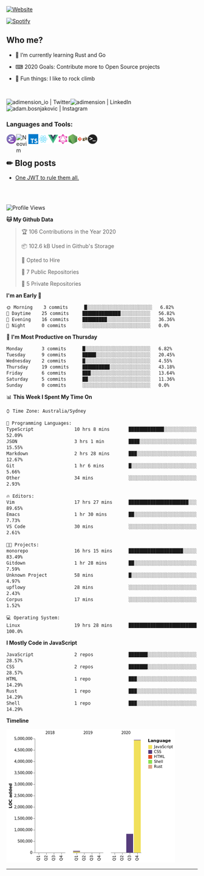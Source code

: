[![Website](https://img.shields.io/website?label=adimension.io&style=for-the-badge&url=https%3A%2F%2Fadimension.io)](https://adimension.io)

[![Spotify](https://novatorem-mu-nine.vercel.app/api/spotify)](https://open.spotify.com/user/1236398322?si=dEmLKx6LQ-idmdVJGJCHRw)

## Who me?

- 🌱 I’m currently learning Rust and Go
- ⌨ 2020 Goals: Contribute more to Open Source projects
- 🧗 Fun things: I like to rock climb

   <br />

[<img align="left" alt="adimension_io | Twitter" src="https://img.shields.io/badge/twitter-%231DA1F2.svg?&style=for-the-badge&logo=twitter&logoColor=white" />][twitter]
[<img align="left" alt="adimension | LinkedIn" src="https://img.shields.io/badge/linkedin-%230077B5.svg?&style=for-the-badge&logo=linkedin&logoColor=white" />][linkedin]
[<img align="left" alt="adam.bosnjakovic | Instagram" src="https://img.shields.io/badge/instagram-%23E4405F.svg?&style=for-the-badge&logo=instagram&logoColor=white" />][instagram]

<br /><br />

### Languages and Tools:

[<img align="left" alt="Emacs" width="26px" src="https://raw.githubusercontent.com/github/explore/80688e429a7d4ef2fca1e82350fe8e3517d3494d/topics/emacs/emacs.png" />][emacs]
[<img align="left" alt="Neovim" width="32px" src="https://raw.githubusercontent.com/neovim/neovim.github.io/master/logos/neovim-logo-300x87.png" />][nvim]
[<img align="left" alt="Typescript" width="26px" src="https://raw.githubusercontent.com/github/explore/80688e429a7d4ef2fca1e82350fe8e3517d3494d/topics/typescript/typescript.png" />][ts]
[<img align="left" alt="React" width="26px" src="https://raw.githubusercontent.com/github/explore/80688e429a7d4ef2fca1e82350fe8e3517d3494d/topics/react/react.png" />][react]
[<img align="left" alt="Vue" width="26px" src="https://raw.githubusercontent.com/github/explore/80688e429a7d4ef2fca1e82350fe8e3517d3494d/topics/vue/vue.png" />][vue]
[<img align="left" alt="GraphQL" width="26px" src="https://raw.githubusercontent.com/github/explore/80688e429a7d4ef2fca1e82350fe8e3517d3494d/topics/graphql/graphql.png" />][gql]
[<img align="left" alt="Node.js" width="26px" src="https://raw.githubusercontent.com/github/explore/80688e429a7d4ef2fca1e82350fe8e3517d3494d/topics/nodejs/nodejs.png" />][node]
[<img align="left" alt="Git" width="26px" src="https://raw.githubusercontent.com/github/explore/80688e429a7d4ef2fca1e82350fe8e3517d3494d/topics/git/git.png" />][git]
[<img align="left" alt="Terminal" width="26px" src="https://raw.githubusercontent.com/github/explore/80688e429a7d4ef2fca1e82350fe8e3517d3494d/topics/terminal/terminal.png" />][fish]

<br /><br />

## ✏ Blog posts

<!-- BLOG-POST-LIST:START -->
- [One JWT to rule them all.](https://dev.to/adimension_io/one-jwt-to-rule-them-all-55ac)
<!-- BLOG-POST-LIST:END -->

<br /><br />

<!--START_SECTION:waka-->
![Profile Views](http://img.shields.io/badge/Profile%20Views-5-blue)

**🐱 My Github Data** 

> 🏆 106 Contributions in the Year 2020
 > 
> 📦 102.6 kB Used in Github's Storage 
 > 
> 💼 Opted to Hire
 > 
> 📜 7 Public Repositories
 > 
> 🔑 5 Private Repositories 

**I'm an Early 🐤** 

```text
🌞 Morning    3 commits      █░░░░░░░░░░░░░░░░░░░░░░░░   6.82% 
🌆 Daytime    25 commits     ██████████████░░░░░░░░░░░   56.82% 
🌃 Evening    16 commits     █████████░░░░░░░░░░░░░░░░   36.36% 
🌙 Night      0 commits      ░░░░░░░░░░░░░░░░░░░░░░░░░   0.0%

```
📅 **I'm Most Productive on Thursday** 

```text
Monday       3 commits      █░░░░░░░░░░░░░░░░░░░░░░░░   6.82% 
Tuesday      9 commits      █████░░░░░░░░░░░░░░░░░░░░   20.45% 
Wednesday    2 commits      █░░░░░░░░░░░░░░░░░░░░░░░░   4.55% 
Thursday     19 commits     ██████████░░░░░░░░░░░░░░░   43.18% 
Friday       6 commits      ███░░░░░░░░░░░░░░░░░░░░░░   13.64% 
Saturday     5 commits      ██░░░░░░░░░░░░░░░░░░░░░░░   11.36% 
Sunday       0 commits      ░░░░░░░░░░░░░░░░░░░░░░░░░   0.0%

```


📊 **This Week I Spent My Time On** 

```text
⌚︎ Time Zone: Australia/Sydney

💬 Programming Languages: 
TypeScript               10 hrs 8 mins       █████████████░░░░░░░░░░░░   52.09% 
JSON                     3 hrs 1 min         ████░░░░░░░░░░░░░░░░░░░░░   15.55% 
Markdown                 2 hrs 28 mins       ███░░░░░░░░░░░░░░░░░░░░░░   12.67% 
Git                      1 hr 6 mins         █░░░░░░░░░░░░░░░░░░░░░░░░   5.66% 
Other                    34 mins             ░░░░░░░░░░░░░░░░░░░░░░░░░   2.93%

🔥 Editors: 
Vim                      17 hrs 27 mins      ██████████████████████░░░   89.65% 
Emacs                    1 hr 30 mins        ██░░░░░░░░░░░░░░░░░░░░░░░   7.73% 
VS Code                  30 mins             ░░░░░░░░░░░░░░░░░░░░░░░░░   2.61%

🐱‍💻 Projects: 
monorepo                 16 hrs 15 mins      ████████████████████░░░░░   83.49% 
Gitdown                  1 hr 28 mins        ██░░░░░░░░░░░░░░░░░░░░░░░   7.59% 
Unknown Project          58 mins             █░░░░░░░░░░░░░░░░░░░░░░░░   4.97% 
upflowy                  28 mins             ░░░░░░░░░░░░░░░░░░░░░░░░░   2.43% 
Corpus                   17 mins             ░░░░░░░░░░░░░░░░░░░░░░░░░   1.52%

💻 Operating System: 
Linux                    19 hrs 28 mins      █████████████████████████   100.0%

```

**I Mostly Code in JavaScript** 

```text
JavaScript               2 repos             ███████░░░░░░░░░░░░░░░░░░   28.57% 
CSS                      2 repos             ███████░░░░░░░░░░░░░░░░░░   28.57% 
HTML                     1 repo              ███░░░░░░░░░░░░░░░░░░░░░░   14.29% 
Rust                     1 repo              ███░░░░░░░░░░░░░░░░░░░░░░   14.29% 
Shell                    1 repo              ███░░░░░░░░░░░░░░░░░░░░░░   14.29%

```


**Timeline**

![Chart not found](https://github.com/abosnjakovic/abosnjakovic/blob/master/charts/bar_graph.png) 


<!--END_SECTION:waka-->

---

[website]: https://adimension.io
[twitter]: https://twitter.com/adimension_io
[instagram]: https://www.instagram.com/adam.bosnjakovic
[linkedin]: https://www.linkedin.com/in/adimension/
[emacs]: https://github.com/topics/emacs
[nvim]: https://github.com/neovim/neovim
[ts]: https://github.com/topics/typescript
[react]: https://github.com/topics/react
[vue]: https://github.com/topics/vue
[gql]: https://github.com/topics/graphql
[node]: https://github.com/topics/nodejs
[git]: https://github.com/topics/git
[fish]: https://github.com/fish-shell/fish-shell
